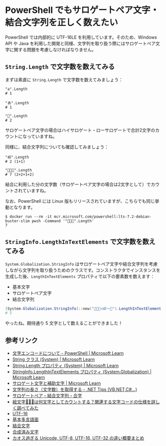 # PowerShell でもサロゲートペア文字・結合文字列を正しく数えたい

PowerShell では内部的に UTF-16LE を利用しています。そのため、Windows API や Java を利用した開発と同様、文字列を取り扱う際にはサロゲートペア文字に関する問題を考慮しなければなりません。

## `String.Length` で文字数を数えてみる

まずは素直に `String.Length` で文字数を数えてみましょう：

```powershell:基本多言語面内（非サロゲートペア文字）
"a".Length
# 1

"あ".Length
# 1
```

```powershell:基本多言語面外（サロゲートペア文字）
"🎵".Length
# 2
```

サロゲートペア文字の場合はハイサロゲート・ローサロゲートで合計2文字のカウントになっていますね。

同様に、結合文字列についても確認してみましょう：

```powershell:結合文字列
"ぬ゙".Length
# 2 (1+1)

"👨🏻‍🎤".Length
# 7 (2+2+1+2)
```

結合に利用した分の文字数（サロゲートペア文字の場合は2文字として）でカウントされていますね。

なお、PowerShell には Linux 版もリリースされていますが、こちらでも同じ挙動となります。

```log
$ docker run --rm -it mcr.microsoft.com/powershell:lts-7.2-debian-buster-slim pwsh -Command '"👨🏻‍🎤".Length'
7
```

## `StringInfo.LengthInTextElements` で文字数を数えてみる

`System.Globalization.StringInfo` はサロゲートペア文字や結合文字列を考慮しながら文字列を取り扱うためのクラスです。コンストラクタでインスタンスを生成した後、`LengthInTextElements` プロパティで以下の要素数を数えます：

* 基本文字
* サロゲートペア文字
* 結合文字列

```powershell
[System.Globalization.StringInfo]::new("👨🏻‍🎤<ぬ゙～🎵").LengthInTextElements
# 5
```

やったね。期待通り 5 文字として数えることができました！

## 参考リンク

* [文字エンコードについて - PowerShell | Microsoft Learn](https://learn.microsoft.com/ja-jp/powershell/module/microsoft.powershell.core/about/about_character_encoding?view=powershell-7.2)
* [String クラス (System) | Microsoft Learn](https://learn.microsoft.com/ja-jp/dotnet/api/system.string?view=net-7.0)
* [String.Length プロパティ (System) | Microsoft Learn](https://learn.microsoft.com/ja-jp/dotnet/api/system.string.length?view=net-7.0#system-string-length)
* [StringInfo.LengthInTextElements プロパティ (System.Globalization) | Microsoft Learn](https://learn.microsoft.com/ja-jp/dotnet/api/system.globalization.stringinfo.lengthintextelements?view=net-7.0)
* [サロゲート文字と補助文字 | Microsoft Learn](https://learn.microsoft.com/ja-jp/windows/win32/intl/surrogates-and-supplementary-characters)
* [文字列の長さ（文字数）を取得する - .NET Tips (VB.NET,C#...)](https://dobon.net/vb/dotnet/string/stringlength.html)
* [サロゲートペア・結合文字列・合字](https://qiita.com/Nabetani/items/8c69bdd8060f2503683c)
* [絵文字👨🏻‍🦱は何文字としてカウントする？関連する文字コードの仕様を詳しく調べてみた](https://qiita.com/comware_harase/items/59c60ab1c6e1797f0821)
* [UTF-16](https://ja.wikipedia.org/wiki/UTF-16)
* [基本多言語面](https://ja.wikipedia.org/wiki/%E5%9F%BA%E6%9C%AC%E5%A4%9A%E8%A8%80%E8%AA%9E%E9%9D%A2)
* [結合文字](https://ja.wikipedia.org/wiki/%E7%B5%90%E5%90%88%E6%96%87%E5%AD%97)
* [合成済み文字](https://ja.wikipedia.org/wiki/%E5%90%88%E6%88%90%E6%B8%88%E3%81%BF%E6%96%87%E5%AD%97)
* [カオス過ぎる Unicode, UTF-8, UTF-16, UTF-32 の違い概要まとめ](https://qiita.com/tatsubey/items/0ba0d3b84c012fd4d19b)
